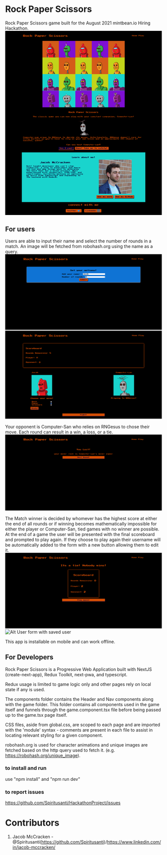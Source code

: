 # Rock Paper Scissors
Rock Paper Scissors game built for the August 2021 mintbean.io Hiring Hackathon.
![Alt landing page](/public/readmeImages/landingpage.png)

## For users
Users are able to input their name and select the number of rounds in a match. An image will be fetched from robohash.org using the name as a query.
![Alt Player Input Form](/public/readmeImages/playerform.png )
![Alt Game page after user input](/public/readmeImages/firstRound.png)

Your opponent is Computer-San who relies on RNGesus to chose their move. Each round can result in a win, a loss, or a tie.
![Alt Loss screen](/public/readmeImages/lost.png)

The Match winner is decided by whomever has the highest score at either the end of all rounds or if winning becomes mathematically impossible for either the player or Computer-San, tied games with no winner are possible. At the end of a game the user will be presented with the final scoreboard and prompted to play again. If they choose to play again their username will be automatically added to the form with a new button allowing them to edit it.
![Alt Tie screen](/public/readmeImages/finalTie.png)
![Alt User form with saved user](/public/readmeImages/forWithSaveUser.png)

This app is installable on mobile and can work offline.

## For Developers
Rock Paper Scissors is a Progressive Web Application built with NextJS (create-next-app), Redux Toolkit, next-pwa, and typescript. 

Redux usage is limited to game logic only and other pages rely on local state if any is used. 

The components folder contains the Header and Nav components along with the game folder. This folder contains all components used in the game itself and funnels through the game.component.tsx file before being passed up to the game.tsx page itself.

CSS files, aside from global.css, are scoped to each page and are imported with the 'module' syntax - comments are present in each file to assist in locating relevant styling for a given component.

robohash.org is used for character animations and unique images are fetched based on the http query used to fetch it. (e.g. https://robohash.org/unique_image). 

### to install and run
use "npm install" and "npm run dev"

### to report issues
https://github.com/Spiritusanti/HackathonProject/issues

# Contributors
1. Jacob McCracken - @Spiritusanti(https://github.com/Spiritusanti)/https://www.linkedin.com/in/jacob-mccracken/

